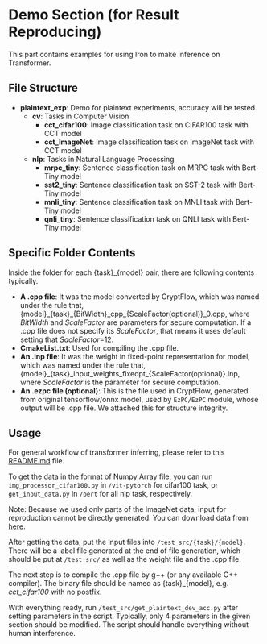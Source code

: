 # Demo Section (for Result Reproducing)
This part contains examples for using Iron to make inference on Transformer.

## File Structure
- __plaintext_exp__: Demo for plaintext experiments, accuracy will be tested.
  - __cv__: Tasks in Computer Vision 
    - __cct_cifar100__: Image classification task on CIFAR100 task with CCT model
    - __cct_ImageNet__: Image classification task on ImageNet task with CCT model
  - __nlp__: Tasks in Natural Language Processing
    - __mrpc_tiny__: Sentence classification task on MRPC task with Bert-Tiny model
    - __sst2_tiny__: Sentence classification task on SST-2 task with Bert-Tiny model
    - __mnli_tiny__: Sentence classification task on MNLI task with Bert-Tiny model
    - __qnli_tiny__: Sentence classification task on QNLI task with Bert-Tiny model

## Specific Folder Contents
Inside the folder for each {task}_{model} pair, there are following contents typically.
- __A .cpp file__: It was the model converted by CryptFlow, which was named under the rule that, 
{model}\_{task}\_{BitWidth}\_cpp\_{ScaleFactor(optional)}\_0.cpp, where _BitWidth_ and _ScaleFactor_ are parameters for 
secure computation. If a .cpp file does not specify its 
_ScaleFactor_, that means it uses default setting that _SacleFactor_=12.
- __CmakeList.txt__: Used for compiling the .cpp file.
- __An .inp file__: It was the weight in fixed-point representation for model, which was named under the rule that, 
{model}\_{task}\_input_weights_fixedpt\_{ScaleFactor(optional)}\.inp, 
where _ScaleFactor_ is the parameter for secure computation. 
- __An .ezpc file (optional)__: This is the file used in CryptFlow, generated from original tensorflow/onnx model, used
by `EzPC/EzPC` module, whose output will be .cpp file. We attached this for structure integrity.

## Usage
For general workflow of transformer inferring, please refer to this 
[README.md](https://github.com/xingpz2008/Iron/blob/main/README.md) file.

To get the data in the format of Numpy Array file, you can run `img_processor_cifar100.py` in `/vit-pytorch` for 
cifar100 task, or `get_input_data.py` in `/bert` for all nlp task, respectively. 

Note: Because we used only parts of the ImageNet data, input for reproduction cannot be directly generated. You can 
download data from [here](). 

After getting the data, put the input files into `/test_src/{task}/{model}`. There will be a label file generated at the
end of file generation, which should be put at `/test_src/` as well as the weight file and the .cpp file.

The next step is to compile the .cpp file by g++ (or any available C++ compiler). The binary file should be named as
{task}_{model}, e.g. _cct_cifar100_ with no postfix. 

With everything ready, run `/test_src/get_plaintext_dev_acc.py` after setting parameters in the script. Typically, only
4 parameters in the given section should be modified. The script should handle everything without human interference.